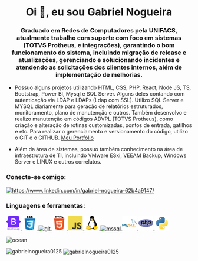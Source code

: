 <h1 align="center">Oi 👋, eu sou Gabriel Nogueira</h1>
<h3 align="center">Graduado em Redes de Computadores pela UNIFACS, atualmente trabalho com suporte com foco em sistemas (TOTVS Protheus, e integrações), garantindo o bom funcionamento do sistema, incluindo migração de release e atualizações, gerenciando e solucionando incidentes e atendendo as solicitações dos clientes internos, além de implementação de melhorias.</h3>

- Possuo alguns projetos utilizando HTML, CSS, PHP, React, Node JS, TS, Bootstrap, Power BI, Mysql e SQL Server. Alguns deles contando com autenticação via LDAP e LDAPs (Ldap com SSL). Utilizo SQL Server e MYSQL diariamente para geração de relatórios estruturados, monitoramento, plano de manutenção e outros. Também desenvolvo e realizo manutenção em códigos ADVPL (TOTVS Protheus), como criação e alteração de rotinas customizadas, pontos de entrada, gatilhos e etc. Para realizar o gerenciamento e versionamento do código, utilizo o GIT e o GITHUB.  [Meu Portfólio](https://github.com/gabrielnogueira0125/portfolio)

- Além da área de sistemas, possuo também conhecimento na área de infraestrutura de TI, incluindo VMware ESxi, VEEAM Backup, Windows Server e LINUX e outros correlatos. 

<h3 align="left">Conecte-se comigo:</h3>
<p align="left">
<a href="https://www.linkedin.com/in/gabriel-nogueira-62b4a9147/" target="blank"><img align="center" src="https://raw.githubusercontent.com/rahuldkjain/github-profile-readme-generator/master/src/images/icons/Social/linked-in-alt.svg" alt="https://www.linkedin.com/in/gabriel-nogueira-62b4a9147/" height="30" width="40" /></a>
</p>

<h3 align="left">Linguagens e ferramentas:</h3>
<p align="left"> <a href="https://getbootstrap.com" target="_blank" rel="noreferrer"> <img src="https://raw.githubusercontent.com/devicons/devicon/master/icons/bootstrap/bootstrap-plain-wordmark.svg" alt="bootstrap" width="40" height="40"/> </a> <a href="https://www.w3schools.com/css/" target="_blank" rel="noreferrer"> <img src="https://raw.githubusercontent.com/devicons/devicon/master/icons/css3/css3-original-wordmark.svg" alt="css3" width="40" height="40"/> </a> <a href="https://git-scm.com/" target="_blank" rel="noreferrer"> <img src="https://www.vectorlogo.zone/logos/git-scm/git-scm-icon.svg" alt="git" width="40" height="40"/> </a> <a href="https://www.w3.org/html/" target="_blank" rel="noreferrer"> <img src="https://raw.githubusercontent.com/devicons/devicon/master/icons/html5/html5-original-wordmark.svg" alt="html5" width="40" height="40"/> </a> <a href="https://developer.mozilla.org/en-US/docs/Web/JavaScript" target="_blank" rel="noreferrer"> <img src="https://raw.githubusercontent.com/devicons/devicon/master/icons/javascript/javascript-original.svg" alt="javascript" width="40" height="40"/> </a> <a href="https://www.linux.org/" target="_blank" rel="noreferrer"> <img src="https://raw.githubusercontent.com/devicons/devicon/master/icons/linux/linux-original.svg" alt="linux" width="40" height="40"/> </a> <a href="https://www.microsoft.com/en-us/sql-server" target="_blank" rel="noreferrer"> <img src="https://www.svgrepo.com/show/303229/microsoft-sql-server-logo.svg" alt="mssql" width="40" height="40"/> </a> <a href="https://www.mysql.com/" target="_blank" rel="noreferrer"> <img src="https://raw.githubusercontent.com/devicons/devicon/master/icons/mysql/mysql-original-wordmark.svg" alt="mysql" width="40" height="40"/> </a> <a href="https://www.php.net" target="_blank" rel="noreferrer"> <img src="https://raw.githubusercontent.com/devicons/devicon/master/icons/php/php-original.svg" alt="php" width="40" height="40"/> </a> <a href="https://www.python.org" target="_blank" rel="noreferrer"> <img src="https://raw.githubusercontent.com/devicons/devicon/master/icons/python/python-original.svg" alt="python" width="40" height="40"/> </a> </p>

![ocean](https://github.com/gabrielnogueira0125/gabrielnogueira0125/blob/output/ocean.gif?color_snake=orange&color_dots=#bfd6f6,#8dbdff,#64a1f4,#4b91f1,#3c7dd9)
 
<p><img align="left" src="https://github-readme-stats.vercel.app/api/top-langs?username=gabrielnogueira0125&show_icons=true&locale=en&layout=compact" alt="gabrielnogueira0125" /></p>

<p>&nbsp;<img align="center" src="https://github-readme-stats.vercel.app/api?username=gabrielnogueira0125&show_icons=true&locale=en" alt="gabrielnogueira0125" /></p>

